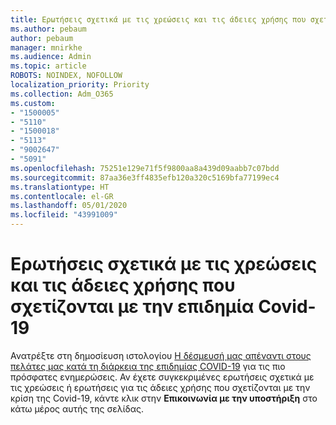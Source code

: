 ```yaml
---
title: Ερωτήσεις σχετικά με τις χρεώσεις και τις άδειες χρήσης που σχετίζονται με την επιδημία Covid-19
ms.author: pebaum
author: pebaum
manager: mnirkhe
ms.audience: Admin
ms.topic: article
ROBOTS: NOINDEX, NOFOLLOW
localization_priority: Priority
ms.collection: Adm_O365
ms.custom:
- "1500005"
- "5110"
- "1500018"
- "5113"
- "9002647"
- "5091"
ms.openlocfilehash: 75251e129e71f5f9800aa8a439d09aabb7c07bdd
ms.sourcegitcommit: 87aa36e3ff4835efb120a320c5169bfa77199ec4
ms.translationtype: HT
ms.contentlocale: el-GR
ms.lasthandoff: 05/01/2020
ms.locfileid: "43991009"
---
```

# <a name="covid-19-billing-and-license-questions"></a>Ερωτήσεις σχετικά με τις χρεώσεις και τις άδειες χρήσης που σχετίζονται με την επιδημία Covid-19

Ανατρέξτε στη δημοσίευση ιστολογίου [Η δέσμευσή μας απέναντι στους πελάτες μας κατά τη διάρκεια της επιδημίας COVID-19](https://www.microsoft.com/microsoft-365/blog/2020/03/05/our-commitment-to-customers-during-covid-19/) για τις πιο πρόσφατες ενημερώσεις.  Αν έχετε συγκεκριμένες ερωτήσεις σχετικά με τις χρεώσεις ή ερωτήσεις για τις άδειες χρήσης που σχετίζονται με την κρίση της Covid-19, κάντε κλικ στην **Επικοινωνία με την υποστήριξη** στο κάτω μέρος αυτής της σελίδας.
